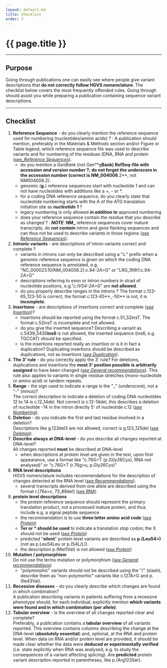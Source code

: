 ```yaml
---
layout: default-md
title: Checklist
order: 7
---
```


# {{ page.title }}

* * *

## Purpose

Going through publications one can easily see where people give variant descriptions that **do not correctly follow HGVS nomenclature**. The checklist below covers the most frequently offended rules. Going through should assist you while preparing a publication containing sequence variant descriptions.

* * *

## Checklist

1.	**Reference Sequence** - do you clearly mention the reference sequence used for numbering (nucleotides/amino acids) ?
	:	A publication should mention, preferably in the Materials & Methods section and/or Figure or Table legend, which reference sequence file was used to describe variants and for numbering of the residues (DNA, RNA and protein ([_see_Reference Sequences_](/bg-material/refseq)).
	*	do you mention a _GenBank_ (not Gen**<u>e</u>**Bank) RefSeq-file with accession  _**and version number**_ ?; do not forget the underscore in the accession number (correct is NM\_004006**.2**, not NM004006.2).
	*	genomic (**g.**) reference sequences start with nucleotide 1 and can not have nucleotides with additions like a +, - or *.
	*	for a coding DNA reference sequence, do you clearly state that nucleotide numbering starts with the A of the ATG translation initiation site as _**nucleotide 1**_ ?
	*	legacy numbering is only allowed _**in addition to**_ approved numbering
	*	does your reference sequence contain the residue that you describe as changed ?
	:	_**NOTE**_: **NM\_** reference sequences cover mature transcripts, do _**not contain**_ intron and gene flanking sequences and can thus not be used to describe variants in those regions ([_see Reference Sequences_](/bg-material/refseq/#DNAc)).
2.  **Intronic variants** - are descriptions of intron variants correct and complete ?
	*	variants in introns can only be described using a "c." prefix when a genomic reference sequence is given on which the coding DNA reference sequence is annotated, e.g. "NC\_000023.10(NM\_004006.2):c.94-2A>G" or "LRG\_199t1:c.94-2A>G"
	*	descriptions referring to exon or intron numbers in strad of nucleotide positions, e.g."_c.IVS4-2A>G_" are **not allowed**.
	*	do you properly describe ranges in the introns ?  The format c.123-65\_123-50 is correct, the format c.123-65**\_-50** is not, it is **incomplete**.
3.  **Insertions** - are descriptions of insertions correct and complete ([_see Insertion_](/recommendations/DNA/variant/insertion))?
	*	insertions should be reported using the format c.51\_52insT. The format c.52insT is incomplete and not allowed.
	*	do you give the inserted sequence?  Describing a variant as c.5439\_5430**ins6** is not allowed, the inserted sequence (ins6, e.g. TGCCAT) should be specified.
	*	is the insertions reported really an insertion or is it in fact a duplication? Duplicating insertions should be described as duplications, not as insertions ([_see Duplication_](/recommendations/DNA/variant/duplication)). 
4.	**The 3' rule** - do you correctly apply the 3' rule?
	For deletions, duplications and insertions the **most 3' position possible is arbitrarily assigned** to have been changed ([_see General recommendations_](/recommendations/general)). This rule also applies to variants in single residue stretches (mono-nucleotide or amino acid) or tandem repeats.
5.	**Range** - the sign used to indicate a range is the "\_" (underscore), not a "-" (minus)?  
	The correct description to indicate a deletion of coding DNA nucleotides 12 to 14 is c.12\_14del. Not correct is c.12-14del, this describes a deletion of nucleotide -14 in the intron directly 5' of nucleotide c.12 ([_see Numbering_](/bg-material/numbering)).
6.	**Deletion** - do you indicate the first and last residue involved in a deletion?  
	Descriptions like g.123del3 are not allowed, correct is g.123\_125del ([_see Deletion_](/recommendations/DNA/variant/deletion)).
7.  **Describe always at DNA-level** - do you describe all changes reported at DNA-level?  
    All changes reported **must** be described at DNA-level
	*	when descriptions at protein level are given in the text, upon first appearance, use a format like "c.76G>T (p.(Gly26Cys), RNA not analysed)" or "c.76G>T (r.76g>u, p.Gly26Cys)"
7.	**RNA level descriptions**  
    HGVS nomenclature includes recommendations for the description of changes detected at the RNA level ([_see Recommendations_](/recommendations/RNA)).
    *	several transcripts derived from one allele are described using the format r.[76a>c, 73\_88del] ([_see RNA_](/recommendations/RNA/variant/alleles))
9.	**protein level descriptions**
	*	the protein reference sequence should represent the primary translation product, not a processed mature protein, and thus include e.g. a signal peptide sequence
    *   the recommendation is to use **three letter amino acid code** ([_see Protein_](/recommendations/protein/))	
    *   **Ter or \* should be used** to indicate a translation stop codon; the X should not be used ([_see Protein_](/recommendations/protein/))
	*	predicted "**silent**" protein level variants are described as **p.(Leu54=)** (not as p.Leu54Leu or p.(54L/L)).
	*	the description p.(Met1Val) is not allowed ([_see Protein_](/recommendations/protein/variant/substitution))
10.	**Mutation / polymorphism**  
	Do not use the terms mutation or polymorphism ([_see General recommendations_](/bg-material/basics))
	*	"polymorphic" variants should not be described using the "/" (slash), describe them as "non-polymorhic" variants like c.127A>G and p.(Ile43Val).
11.	**Recessive diseases** - do you clearly describe which changes are found in which combination?  
	A publication describing variants in patients suffering from a recessive phenotype should, for each individual, explicitly mention **which variants were found and in which combination (per allele)**.
12.  **Tabular overview** - is the overview of all changes reported clear and complete?  
    Preferably, a publication contains a **tabular overview** of all variants reported. This overview contains columns describing the change at the DNA-level (**absolutely essential**) and, optional, at the RNA and protein level. When data on RNA and/or protein level are provided, it should be made clear whether the data were **deduced or experimentally verified** (i.e. state explicitly when RNA was analysed, e.g. to study the consequences of a variant affecting splicing). Are **predicted** protein variant description reported in parentheses, like p.(Arg123Ser).
